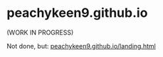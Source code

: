 # peachykeen9.github.io
(WORK IN PROGRESS)

Not done, but: [peachykeen9.github.io/landing.html](https://peachykeen9.github.io/landing.html)
